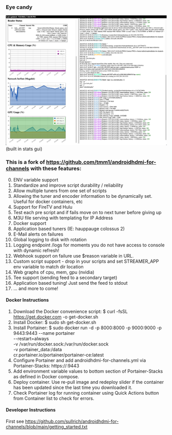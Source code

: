 ### Eye candy

![image](static/status_ss.png)
(built in stats gui)

### This is a fork of https://github.com/tmm1/androidhdmi-for-channels with these features:

0. ENV variable support
1. Standardize and improve script durability / reliability
2. Allow multiple tuners from one set of scripts
3. Allowing the tuner and encoder information to be dynamically set.  Useful for docker containers, etc
4. Support for FireTV and Hulu
5. Test each pre script and if fails move on to next tuner before giving up
6. M3U file serving with templating for IP Address
7. Docker support
8. Application based tuners (IE: hauppauge colossus 2)
9. E-Mail alerts on failures
10. Global logging to disk with rotation
11. Logging endpoint /logs for moments you do not have access to console with dynamic refresh!
12. Webhook support on failure use $reason variable in URL.
13. Custom script support - drop in your scripts and set STREAMER_APP env variable to match dir location
14. Web graphs of cpu, mem, gpu (nvidia)
15. Tee support (sending feed to a secondary target)
16. Application based tuning! Just send the feed to stdout
99. ... and more to come!

#### Docker Instructions

1. Download the Docker convenience script:
   $ curl -fsSL https://get.docker.com -o get-docker.sh
2. Install Docker:
   $ sudo sh get-docker.sh
3. Install Portainer:
   $ sudo docker run -d -p 8000:8000 -p 9000:9000 -p 9443:9443 --name portainer \
    --restart=always \
    -v /var/run/docker.sock:/var/run/docker.sock \
    -v portainer_data:/data \
    cr.portainer.io/portainer/portainer-ce:latest
4. Configure Portainer and add androidhdmi-for-channels.yml via Portainer-Stacks:
   https://<hostname or IP of server>:9443
5. Add environment variable values to bottom section of Portainer-Stacks as defined in Docker compose.
6. Deploy container.
   Use re-pull image and redeploy slider if the container has been updated since the last time you downloaded it.
7. Check Portainer log for running container using Quick Actions button from Container list to check for errors.

#### Developer Instructions
First see https://github.com/sullrich/androidhdmi-for-channels/blob/main/getting_started.txt


